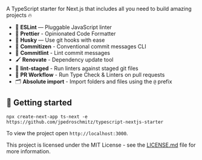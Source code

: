 
A TypeScript starter for Next.js that includes all you need to build amazing projects 🔥

- 📏 **ESLint** — Pluggable JavaScript linter
- 💖 **Prettier** - Opinionated Code Formatter
- 🐶 **Husky** — Use git hooks with ease
- 📄 **Commitizen** - Conventional commit messages CLI
- 🚓 **Commitlint** - Lint commit messages
- 🖌 **Renovate** - Dependency update tool
- 🚫 **lint-staged** - Run linters against staged git files
- 👷 **PR Workflow** - Run Type Check & Linters on pull requests
- 🗂 **Absolute import** - Import folders and files using the `@` prefix

## 🚀 Getting started

```
npx create-next-app ts-next -e https://github.com/jpedroschmitz/typescript-nextjs-starter
```


To view the project open `http://localhost:3000`.

This project is licensed under the MIT License - see the [LICENSE.md](LICENSE.md) file for more information.


